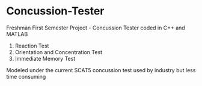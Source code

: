 # Concussion-Tester
Freshman First Semester Project - Concussion Tester coded in C++ and MATLAB

1. Reaction Test
2. Orientation and Concentration Test
3. Immediate Memory Test

Modeled under the current SCAT5 concussion test used by industry but less time consuming
